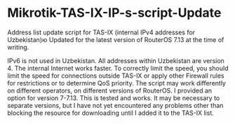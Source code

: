 # Mikrotik-TAS-IX-IP-s-script-Update
Address list update script for TAS-IX (internal IPv4 addresses for Uzbekistan)ю Updated for the latest version of RouterOS 7.13 at the time of writing.


IPv6 is not used in Uzbekistan. All addresses within Uzbekistan are version 4. The internal Internet works faster. To correctly limit the speed, you should limit the speed for connections outside TAS-IX or apply other Firewall rules for restrictions or to determine QoS priority. The script may work differently on different operators, on different versions of RouterOS. I provided an option for version 7-7.13. This is tested and works. It may be necessary to separate versions, but I have not yet encountered any problems other than blocking the resource for downloading until I added it to the TAS-IX list.
